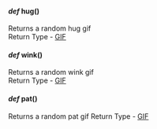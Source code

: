 #### *def* hug()

Returns a random hug gif  
Return Type - [GIF](https://sra-py.readthedocs.io/en/latest/#class-gif)

#### *def* wink()

Returns a random wink gif  
Return Type - [GIF](https://sra-py.readthedocs.io/en/latest/#class-gif)

#### *def* pat()

Returns a random pat gif
Return Type - [GIF](https://sra-py.readthedocs.io/en/latest/#class-gif)
